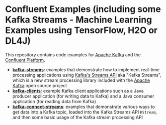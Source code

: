 # Confluent Examples (including some Kafka Streams - Machine Learning Examples using TensorFlow, H2O or DL4J)

This repository contains code examples for [Apache Kafka](http://kafka.apache.org/) and the
[Confluent Platform](http://www.confluent.io/product).

* **[kafka-streams](kafka-streams/)**: examples that demonstrate how to implement real-time processing applications using
   [Kafka's Streams API](http://docs.confluent.io/current/streams/) aka "Kafka Streams", which is a new stream processing
   library included with the [Apache Kafka](http://kafka.apache.org/) open source project
* **[kafka-clients](kafka-clients/)**: example Kafka client applications such as a Java producer application
  (for writing data to Kafka) and a Java consumer application (for reading data from Kafka)
* **[kafka-connect-streams](kafka-connect-streams/)**: examples that demonstrate various ways to get data into a Kafka topic,
   loaded into the Kafka Streams API `KStream`, and then some basic usage of the Kafka stream processing API

